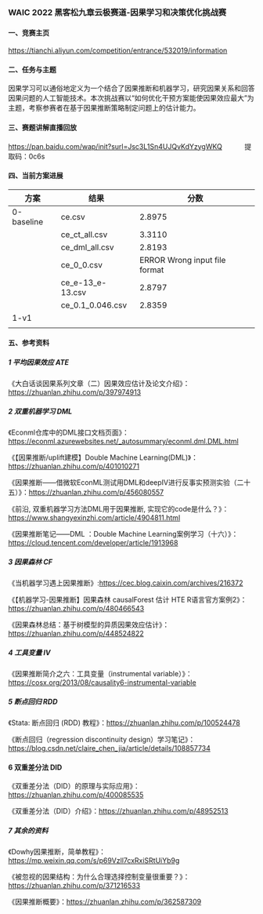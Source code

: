 ### WAIC 2022 黑客松九章云极赛道-因果学习和决策优化挑战赛

#### 一、竞赛主页
https://tianchi.aliyun.com/competition/entrance/532019/information

#### 二、任务与主题

因果学习可以通俗地定义为一个结合了因果推断和机器学习，研究因果关系和回答因果问题的人工智能技术。本次挑战赛以“如何优化干预方案能使因果效应最大”为主题，考察参赛者在基于因果推断策略制定问题上的估计能力。

#### 三、赛题讲解直播回放
https://pan.baidu.com/wap/init?surl=Jsc3L1Sn4UJQvKdYzygWKQ         &emsp;&emsp;&emsp;提取码：0c6s

#### 四、当前方案进展

| 方案      | 结果 | 分数 |
| ----------- | ----------- | ----------- |
| 0-baseline      | ce.csv       | 2.8975 |
|             |   ce_ct_all.csv       | 3.3110 |
|             |    ce_dml_all.csv        | 2.8193 |
|             |    ce_0_0.csv        | ERROR Wrong input file format |
|             |    ce_e-13_e-13.csv     | 2.8797 |
|             |    ce_0.1_0.046.csv         | 2.8359 |
|    1-v1         |             | |
|             |             | |

#### 五、参考资料
##### 1 平均因果效应 ATE

《大白话谈因果系列文章（二）因果效应估计及论文介绍》：https://zhuanlan.zhihu.com/p/397974913

##### 2 双重机器学习 DML

《Econml仓库中的DML接口文档页面》：https://econml.azurewebsites.net/_autosummary/econml.dml.DML.html

《【因果推断/uplift建模】Double Machine Learning(DML)》：https://zhuanlan.zhihu.com/p/401010271

《因果推断——借微软EconML测试用DML和deepIV进行反事实预测实验（二十五）》：https://zhuanlan.zhihu.com/p/456080557

《前沿, 双重机器学习方法DML用于因果推断, 实现它的code是什么？》：https://www.shangyexinzhi.com/article/4904811.html

《因果推断笔记——DML ：Double Machine Learning案例学习（十六）》：https://cloud.tencent.com/developer/article/1913968

##### 3 因果森林 CF

《当机器学习遇上因果推断》:https://cec.blog.caixin.com/archives/216372

《【机器学习-因果推断】因果森林 causalForest 估计 HTE R语言官方案例2》：https://zhuanlan.zhihu.com/p/480466543

《因果森林总结：基于树模型的异质因果效应估计》：https://zhuanlan.zhihu.com/p/448524822

##### 4 工具变量 IV

《因果推断简介之六：工具变量（instrumental variable）》：https://cosx.org/2013/08/causality6-instrumental-variable

##### 5 断点回归 RDD

《Stata: 断点回归 (RDD) 教程》：https://zhuanlan.zhihu.com/p/100524478

《断点回归（regression discontinuity design）学习笔记》：https://blog.csdn.net/claire_chen_jia/article/details/108857734

#### 6 双重差分法 DID

《双重差分法（DID）的原理与实际应用》：https://zhuanlan.zhihu.com/p/400085535

《双重差分法（DID）介绍》：https://zhuanlan.zhihu.com/p/48952513

##### 7 其余的资料

《Dowhy因果推断，简单教程》：https://mp.weixin.qq.com/s/p69Vzll7cxRxiSRtUiYb9g

《被忽视的因果结构：为什么合理选择控制变量很重要？》：https://zhuanlan.zhihu.com/p/371216533

《因果推断概要》：https://zhuanlan.zhihu.com/p/362587309
